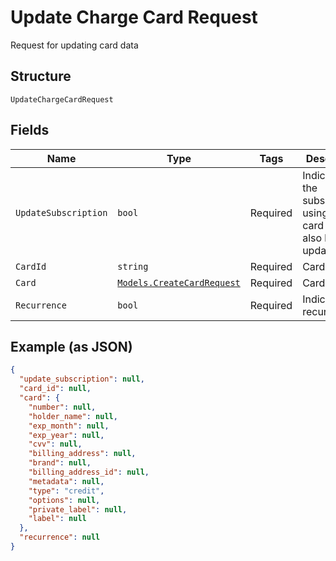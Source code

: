 
# Update Charge Card Request

Request for updating card data

## Structure

`UpdateChargeCardRequest`

## Fields

| Name | Type | Tags | Description |
|  --- | --- | --- | --- |
| `UpdateSubscription` | `bool` | Required | Indicates if the subscriptions using this card must also be updated |
| `CardId` | `string` | Required | Card id |
| `Card` | [`Models.CreateCardRequest`](../../doc/models/create-card-request.md) | Required | Card data |
| `Recurrence` | `bool` | Required | Indicates a recurrence |

## Example (as JSON)

```json
{
  "update_subscription": null,
  "card_id": null,
  "card": {
    "number": null,
    "holder_name": null,
    "exp_month": null,
    "exp_year": null,
    "cvv": null,
    "billing_address": null,
    "brand": null,
    "billing_address_id": null,
    "metadata": null,
    "type": "credit",
    "options": null,
    "private_label": null,
    "label": null
  },
  "recurrence": null
}
```

